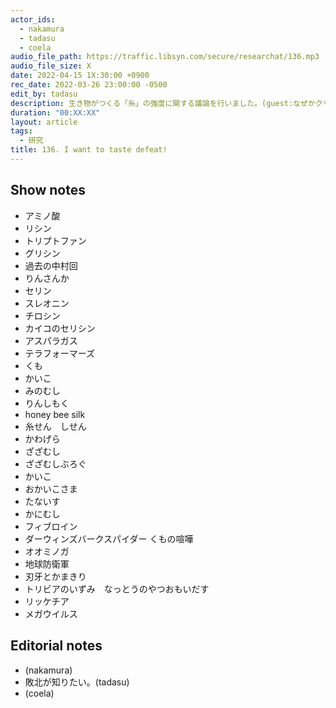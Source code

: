 ```yaml
---
actor_ids:
  - nakamura
  - tadasu
  - coela
audio_file_path: https://traffic.libsyn.com/secure/researchat/136.mp3
audio_file_size: X
date: 2022-04-15 1X:30:00 +0900
rec_date: 2022-03-26 23:00:00 -0500
edit_by: tadasu
description: 生き物がつくる「糸」の強度に関する議論を行いました。(guest:なぜかクモに詳しいnakamuraさん)
duration: "00:XX:XX"
layout: article
tags:
  - 研究
title: 136. I want to taste defeat!
---
```


## Show notes

- アミノ酸
- リシン
- トリプトファン
- グリシン
- 過去の中村回
- りんさんか
- セリン
- スレオニン
- チロシン
- カイコのセリシン
- アスパラガス
- テラフォーマーズ
- くも
- かいこ
- みのむし
- りんしもく
- honey bee silk
- 糸せん　しせん
- かわげら
- ざざむし
- ざざむしぶろぐ
- かいこ
- おかいこさま
- たないす
- かにむし
- フィブロイン
- ダーウィンズバークスパイダー
 くもの喧嘩
- オオミノガ
- 地球防衛軍
- 刃牙とかまきり
- トリビアのいずみ　なっとうのやつおもいだす
- リッケチア
- メガウイルス

## Editorial notes
- (nakamura)
- 敗北が知りたい。(tadasu)
- (coela)
